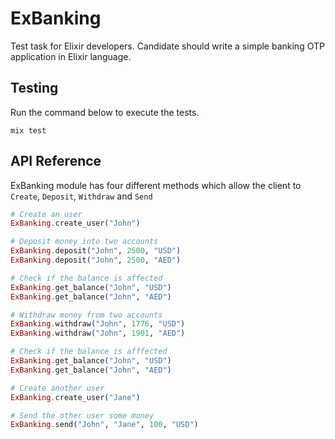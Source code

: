 # ExBanking

Test task for Elixir developers. Candidate should write a simple banking OTP application in Elixir language.

## Testing
Run the command below to execute the tests.

```
mix test
```

## API Reference
ExBanking module has four different methods which allow the client to `Create`, `Deposit`, `Withdraw` and `Send`

```elixir
# Create an user
ExBanking.create_user("John")

# Deposit money into two accounts
ExBanking.deposit("John", 2500, "USD")
ExBanking.deposit("John", 2500, "AED")

# Check if the balance is affected
ExBanking.get_balance("John", "USD")
ExBanking.get_balance("John", "AED")

# Withdraw money from two accounts
ExBanking.withdraw("John", 1776, "USD")
ExBanking.withdraw("John", 1901, "AED")

# Check if the balance is afffected
ExBanking.get_balance("John", "USD")
ExBanking.get_balance("John", "AED")

# Create another user
ExBanking.create_user("Jane")

# Send the other user some money
ExBanking.send("John", "Jane", 100, "USD")
```